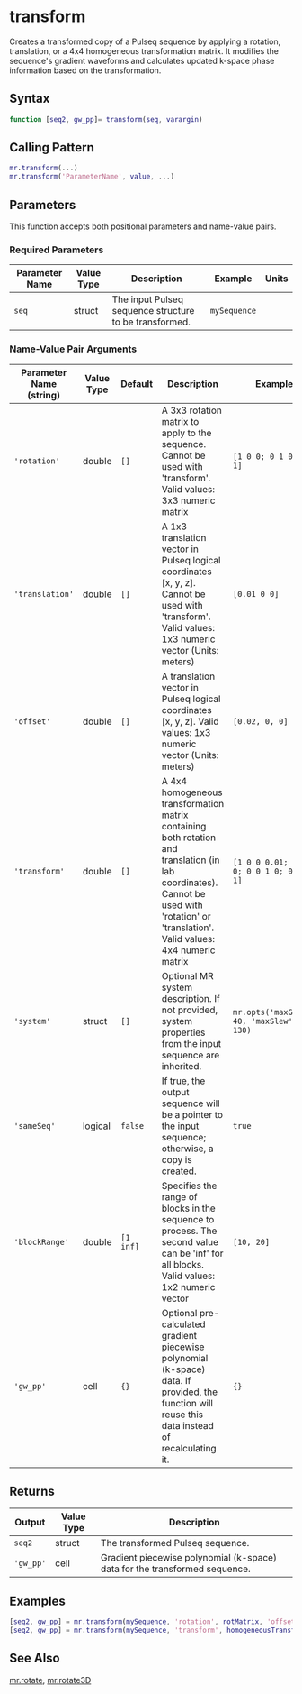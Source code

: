 # transform

Creates a transformed copy of a Pulseq sequence by applying a rotation, translation, or a 4x4 homogeneous transformation matrix.  It modifies the sequence's gradient waveforms and calculates updated k-space phase information based on the transformation.

## Syntax

```matlab
function [seq2, gw_pp]= transform(seq, varargin)
```

## Calling Pattern

```matlab
mr.transform(...)
mr.transform('ParameterName', value, ...)
```

## Parameters

This function accepts both positional parameters and name-value pairs.

### Required Parameters

| Parameter Name | Value Type | Description | Example | Units |
|------|------|-------------|---------|-------|
| `seq` | struct | The input Pulseq sequence structure to be transformed. | `mySequence` |  |

### Name-Value Pair Arguments
| Parameter Name (string) | Value Type | Default | Description | Example |
|------|------|---------|-------------|---------|
| `'rotation'` | double | `[]` | A 3x3 rotation matrix to apply to the sequence.  Cannot be used with 'transform'. Valid values: 3x3 numeric matrix | `[1 0 0; 0 1 0; 0 0 1]` |
| `'translation'` | double | `[]` | A 1x3 translation vector in Pulseq logical coordinates [x, y, z]. Cannot be used with 'transform'. Valid values: 1x3 numeric vector (Units: meters) | `[0.01 0 0]` |
| `'offset'` | double | `[]` | A translation vector in Pulseq logical coordinates [x, y, z]. Valid values: 1x3 numeric vector (Units: meters) | `[0.02, 0, 0]` |
| `'transform'` | double | `[]` | A 4x4 homogeneous transformation matrix containing both rotation and translation (in lab coordinates). Cannot be used with 'rotation' or 'translation'. Valid values: 4x4 numeric matrix | `[1 0 0 0.01; 0 1 0 0; 0 0 1 0; 0 0 0 1]` |
| `'system'` | struct | `[]` | Optional MR system description. If not provided, system properties from the input sequence are inherited. | `mr.opts('maxGrad', 40, 'maxSlew', 130)` |
| `'sameSeq'` | logical | `false` | If true, the output sequence will be a pointer to the input sequence; otherwise, a copy is created. | `true` |
| `'blockRange'` | double | `[1 inf]` | Specifies the range of blocks in the sequence to process.  The second value can be 'inf' for all blocks. Valid values: 1x2 numeric vector | `[10, 20]` |
| `'gw_pp'` | cell | `{}` | Optional pre-calculated gradient piecewise polynomial (k-space) data. If provided, the function will reuse this data instead of recalculating it. | `{}` |

## Returns

| Output | Value Type | Description |
|--------|------|-------------|
| `seq2` | struct | The transformed Pulseq sequence. |
| `'gw_pp'` | cell | Gradient piecewise polynomial (k-space) data for the transformed sequence. |

## Examples

```matlab
[seq2, gw_pp] = mr.transform(mySequence, 'rotation', rotMatrix, 'offset', [0.01, 0, 0]);
[seq2, gw_pp] = mr.transform(mySequence, 'transform', homogeneousTransformMatrix);
```

## See Also

[mr.rotate](rotate.md), [mr.rotate3D](rotate3D.md)
